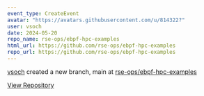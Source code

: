 ```yaml
---
event_type: CreateEvent
avatar: "https://avatars.githubusercontent.com/u/814322?"
user: vsoch
date: 2024-05-20
repo_name: rse-ops/ebpf-hpc-examples
html_url: https://github.com/rse-ops/ebpf-hpc-examples
repo_url: https://github.com/rse-ops/ebpf-hpc-examples
---
```


<a href='https://github.com/vsoch' target='_blank'>vsoch</a> created a new branch, main at <a href='https://github.com/rse-ops/ebpf-hpc-examples' target='_blank'>rse-ops/ebpf-hpc-examples</a>

<a href='https://github.com/rse-ops/ebpf-hpc-examples' target='_blank'>View Repository</a>